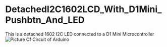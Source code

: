 # DetachedI2C1602LCD_With_D1Mini_Pushbtn_And_LED
This is a detached 1602 I2C LED connected to a D1 Mini Microcontroller
![Picture Of Circuit of Arduino ](https://github.com/user-attachments/assets/17102879-9dec-4d0f-834f-f4e8ff15ae45)
